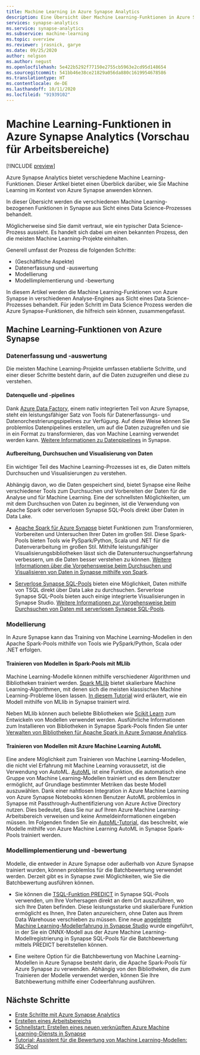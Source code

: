 ```yaml
---
title: Machine Learning in Azure Synapse Analytics
description: Eine Übersicht über Machine Learning-Funktionen in Azure Synapse Analytics.
services: synapse-analytics
ms.service: synapse-analytics
ms.subservice: machine-learning
ms.topic: overview
ms.reviewer: jrasnick, garye
ms.date: 09/25/2020
author: nelgson
ms.author: negust
ms.openlocfilehash: 5e422b5292f77150e2755cb5963e2cd95d148654
ms.sourcegitcommit: 541bb46e38ce21829a056da880c1619954678586
ms.translationtype: HT
ms.contentlocale: de-DE
ms.lasthandoff: 10/11/2020
ms.locfileid: "91939102"
---
```

# <a name="machine-learning-capabilities-in-azure-synapse-analytics-workspaces-preview"></a>Machine Learning-Funktionen in Azure Synapse Analytics (Vorschau für Arbeitsbereiche)

[!INCLUDE [preview](../includes/note-preview.md)]

Azure Synapse Analytics bietet verschiedene Machine Learning-Funktionen. Dieser Artikel bietet einen Überblick darüber, wie Sie Machine Learning im Kontext von Azure Synapse anwenden können.

In dieser Übersicht werden die verschiedenen Machine Learning-bezogenen Funktionen in Synapse aus Sicht eines Data Science-Prozesses behandelt.

Möglicherweise sind Sie damit vertraut, wie ein typischer Data Science-Prozess aussieht. Es handelt sich dabei um einen bekannten Prozess, den die meisten Machine Learning-Projekte einhalten.

Generell umfasst der Prozess die folgenden Schritte:
* (Geschäftliche Aspekte)
* Datenerfassung und -auswertung
* Modellierung
* Modellimplementierung und -bewertung

In diesem Artikel werden die Machine Learning-Funktionen von Azure Synapse in verschiedenen Analyse-Engines aus Sicht eines Data Science-Prozesses behandelt. Für jeden Schritt im Data Science Prozess werden die Azure Synapse-Funktionen, die hilfreich sein können, zusammengefasst.

## <a name="azure-synapse-machine-learning-capabilities"></a>Machine Learning-Funktionen von Azure Synapse

### <a name="data-acquisition-and-understanding"></a>Datenerfassung und -auswertung

Die meisten Machine Learning-Projekte umfassen etablierte Schritte, und einer dieser Schritte besteht darin, auf die Daten zuzugreifen und diese zu verstehen.

#### <a name="data-source-and-pipelines"></a>Datenquelle und -pipelines

Dank [Azure Data Factory](/azure/data-factory/introduction), einem nativ integrierten Teil von Azure Synapse, steht ein leistungsfähiger Satz von Tools für Datenerfassungs- und Datenorchestrierungspipelines zur Verfügung. Auf diese Weise können Sie problemlos Datenpipelines erstellen, um auf die Daten zuzugreifen und sie in ein Format zu transformieren, das von Machine Learning verwendet werden kann. [Weitere Informationen zu Datenpipelines](/azure/data-factory/concepts-pipelines-activities?toc=/azure/synapse-analytics/toc.json&bc=/azure/synapse-analytics/breadcrumb/toc.json) in Synapse. 

#### <a name="data-preparation-and-explorationvisualization"></a>Aufbereitung, Durchsuchen und Visualisierung von Daten

Ein wichtiger Teil des Machine Learning-Prozesses ist es, die Daten mittels Durchsuchen und Visualisierungen zu verstehen.

Abhängig davon, wo die Daten gespeichert sind, bietet Synapse eine Reihe verschiedener Tools zum Durchsuchen und Vorbereiten der Daten für die Analyse und für Machine Learning. Eine der schnellsten Möglichkeiten, um mit dem Durchsuchen von Daten zu beginnen, ist die Verwendung von Apache Spark oder serverlosen Synapse SQL-Pools direkt über Daten in Data Lake.

* [Apache Spark für Azure Synapse](../spark/apache-spark-overview.md) bietet Funktionen zum Transformieren, Vorbereiten und Untersuchen Ihrer Daten im großen Stil. Diese Spark-Pools bieten Tools wie PySpark/Python, Scala und .NET für die Datenverarbeitung im großen Stil. Mithilfe leistungsfähiger Visualisierungsbibliotheken lässt sich die Datenuntersuchungserfahrung verbessern, um die Daten besser verstehen zu können. [Weitere Informationen über die Vorgehensweise beim Durchsuchen und Visualisieren von Daten in Synapse mithilfe von Spark](../get-started-analyze-spark.md).

* [Serverlose Synapse SQL-Pools](../sql/on-demand-workspace-overview.md) bieten eine Möglichkeit, Daten mithilfe von TSQL direkt über Data Lake zu durchsuchen. Serverlose Synapse SQL-Pools bieten auch einige integrierte Visualisierungen in Synapse Studio. [Weitere Informationen zur Vorgehensweise beim Durchsuchen von Daten mit serverlosen Synapse SQL-Pools](../get-started-analyze-sql-on-demand.md).

### <a name="modeling"></a>Modellierung

In Azure Synapse kann das Training von Machine Learning-Modellen in den Apache Spark-Pools mithilfe von Tools wie PySpark/Python, Scala oder .NET erfolgen.

#### <a name="train-models-on-spark-pools-with-mllib"></a>Trainieren von Modellen in Spark-Pools mit MLlib

Machine Learning-Modelle können mithilfe verschiedener Algorithmen und Bibliotheken trainiert werden. [Spark MLlib](http://spark.apache.org/docs/latest/ml-guide.html) bietet skalierbare Machine Learning-Algorithmen, mit denen sich die meisten klassischen Machine Learning-Probleme lösen lassen. [In diesem Tutorial](../spark/apache-spark-machine-learning-mllib-notebook.md) wird erläutert, wie ein Modell mithilfe von MLlib in Synapse trainiert wird.

Neben MLlib können auch beliebte Bibliotheken wie [Scikit Learn](https://scikit-learn.org/stable/) zum Entwickeln von Modellen verwendet werden. Ausführliche Informationen zum Installieren von Bibliotheken in Synapse Spark-Pools finden Sie unter [Verwalten von Bibliotheken für Apache Spark in Azure Synapse Analytics](../spark/apache-spark-azure-portal-add-libraries.md).

#### <a name="train-models-with-azure-machine-learning-automl"></a>Trainieren von Modellen mit Azure Machine Learning AutoML

Eine andere Möglichkeit zum Trainieren von Machine Learning-Modellen, die nicht viel Erfahrung mit Machine Learning voraussetzt, ist die Verwendung von AutoML. [AutoML](/azure/machine-learning/concept-automated-ml) ist eine Funktion, die automatisch eine Gruppe von Machine Learning-Modellen trainiert und es dem Benutzer ermöglicht, auf Grundlage bestimmter Metriken das beste Modell auszuwählen. Dank einer nahtlosen Integration in Azure Machine Learning von Azure Synapse Notebooks können Benutzer AutoML problemlos in Synapse mit Passthrough-Authentifizierung von Azure Active Directory nutzen.  Dies bedeutet, dass Sie nur auf Ihren Azure Machine Learning-Arbeitsbereich verweisen und keine Anmeldeinformationen eingeben müssen. Im Folgenden finden Sie ein [AutoML-Tutorial](../spark/apache-spark-azure-machine-learning-tutorial.md), das beschreibt, wie Modelle mithilfe von Azure Machine Learning AutoML in Synapse Spark-Pools trainiert werden.

### <a name="model-deployment-and-scoring"></a>Modellimplementierung und -bewertung

Modelle, die entweder in Azure Synapse oder außerhalb von Azure Synapse trainiert wurden, können problemlos für die Batchbewertung verwendet werden. Derzeit gibt es in Synapse zwei Möglichkeiten, wie Sie die Batchbewertung ausführen können.

* Sie können die [TSQL-Funktion PREDICT](../sql-data-warehouse/sql-data-warehouse-predict.md) in Synapse SQL-Pools verwenden, um Ihre Vorhersagen direkt an dem Ort auszuführen, wo sich Ihre Daten befinden. Diese leistungsstarke und skalierbare Funktion ermöglicht es Ihnen, Ihre Daten anzureichern, ohne Daten aus Ihrem Data Warehouse verschieben zu müssen. Eine neue [angeleitete Machine Learning-Modellerfahrung in Synapse Studio](https://aka.ms/synapse-ml-ui) wurde eingeführt, in der Sie ein ONNX-Modell aus der Azure Machine Learning-Modellregistrierung in Synapse SQL-Pools für die Batchbewertung mittels PREDICT bereitstellen können.

* Eine weitere Option für die Batchbewertung von Machine Learning-Modellen in Azure Synapse besteht darin, die Apache Spark-Pools für Azure Synapse zu verwenden. Abhängig von den Bibliotheken, die zum Trainieren der Modelle verwendet werden, können Sie Ihre Batchbewertung mithilfe einer Codeerfahrung ausführen.

## <a name="next-steps"></a>Nächste Schritte

* [Erste Schritte mit Azure Synapse Analytics](../get-started.md)
* [Erstellen eines Arbeitsbereichs](../get-started-create-workspace.md)
* [Schnellstart: Erstellen eines neuen verknüpften Azure Machine Learning-Diensts in Synapse](quickstart-integrate-azure-machine-learning.md)
* [Tutorial: Assistent für die Bewertung von Machine Learning-Modellen: SQL-Pool](tutorial-sql-pool-model-scoring-wizard.md)

